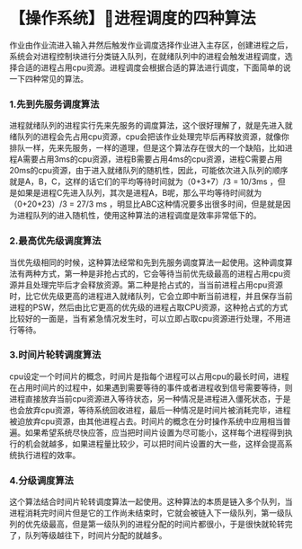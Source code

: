 # 【操作系统】进程调度的四种算法

作业由作业流进入输入井然后触发作业调度选择作业进入主存区，创建进程之后，系统会对进程控制块进行分类链入队列，在就绪队列中的进程会触发进程调度，选择合适的进程占用cpu资源。进程调度会根据合适的算法进行调度，下面简单的说一下四种常见的算法。

### 1.先到先服务调度算法

进程就绪队列的进程实行先来先服务的调度算法，这个很好理解了，就是先进入就绪队列的进程会先占用cpu资源，cpu会把该作业处理完毕后再释放资源，就像你排队一样，先来先服务，一样的道理，但是这个算法存在很大的一个缺陷，比如进程A需要占用3ms的cpu资源，进程B需要占用4ms的cpu资源，进程C需要占用20ms的cpu资源，由于进入就绪队列的随机性，因此，可能依次进入队列的顺序就是A，B，C，这样的话它们的平均等待时间就为（0+3+7）/3 = 10/3ms ，但是如果是进程C先进入队列，其次是进程A，B呢，那么平均等待时间就为（0+20+23）/3 = 27/3 ms ，明显比ABC这种情况要多出很多时间，但是就是因为进程队列的进入随机性，使用这种算法的进程调度是效率非常低下的。

### 2.最高优先级调度算法

当优先级相同的时候，这种算法经常和先到先服务调度算法一起使用。这种调度算法有两种方式，第一种是非抢占式的，它会等待当前优先级最高的进程占用cpu资源并且处理完毕后才会释放资源。第二种是抢占式的，当当前进程占用cpu资源时，比它优先级更高的进程进入就绪队列，它会立即中断当前进程，并且保存当前进程的PSW，然后由比它更高的优先级的进程占取CPU资源，这种抢占式的方式比较好的一面是，当有紧急情况发生时，可以立即占取cpu资源进行处理，不用进行等待。

### 3.时间片轮转调度算法

cpu设定一个时间片的概念，时间片是指每个进程可以占用cpu的最长时间，进程在占用时间片的过程中，如果遇到需要等待的事件或者进程收到信号需要等待，则进程直接放弃当前cpu资源进入等待状态，另一种情况是进程进入僵死状态，于是也会放弃cpu资源，等待系统回收进程，最后一种情况是时间片被消耗完毕，进程被迫放弃cpu资源，由其他进程占去。时间片的概念在分时操作系统中应用相当普遍。如果希望系统尽快应答，应当把时间片设置为尽可能小，这样每个进程得到执行的机会就越多，如果进程量比较少，可以把时间片设置的大一些，这样会提高系统执行进程的效率。

### 4.分级调度算法

这个算法结合时间片轮转调度算法一起使用。这种算法的本质是链入多个队列，当进程消耗完时间片但是它的工作尚未结束时，它就会被链入下一级队列，第一级队列的优先级最高，但是第一级队列的进程分配的时间片都很小，于是很快就轮转完了，队列等级越往下，时间片分配的就越多。